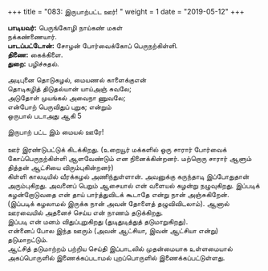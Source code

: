 ﻿+++
title = "083: இருபாற்பட்ட ஊர்!  "
weight = 1
date = "2019-05-12"
+++

**பாடியவர்:** பெருங்கோழி நாய்கண் மகள்  
நக்கண்ணையார்.  
**பாடப்பட்டோன்:** சோழன் போர்வைக்கோப் பெருநற்கிள்ளி.  
**திணை:** கைக்கிளை.  
**துறை:** பழிச்சுதல்.  
  
அடிபுனை தொடுகழல், மையணல் காளைக்குஎன்  
தொடிகழித் திடுதல்யான் யாய்அஞ் சுவலே;  
அடுதோள் முயங்கல் அவைநா ணுவலே;  
என்போற் பெருவிதுப் புறுக; என்றும்  
ஒருபால் படாஅது ஆகி 5  
  
இருபாற் பட்ட இம் மையல் ஊரே!  
   
ஊர் இரண்டுபட்டுக் கிடக்கிறது. (உறையூர் மக்களில் ஒரு சாரார் போர்வைக் கோப்பெருநற்கிள்ளி ஆளவேண்டும் என நினைக்கின்றனர். மற்றொரு சாரார் ஆளும் தித்தன் ஆட்சியை விரும்புகின்றனர்)  
கிள்ளி காலடியில் வீரக்கழல் அணிந்துள்ளான். அவனுக்கு கருந்தாடி இப்போதுதான் அரும்புகிறது. அவனைப் பெறும் ஆசையால் என் வளையல் கழன்று நழுவுகிறது. இப்படிக் கழன்றோடுவதை என் தாய் பார்த்துவிடக் கூடாதே என்று நான் அஞ்சுகிறேன்.  
(இப்படிக் கழலாமல் இருக்க நான் அவன் தோளைத் தழுவிவிடலாம்). ஆனால் ஊரவையில் அதனைச் செய்ய என் நாணம் தடுக்கிறது.  
இப்படி என் மனம் விதுப்புறுகிறது (துடிதுடித்துத் தடுமாறுகிறது).  
என்னைப் போல இந்த ஊரும் (அவன் ஆட்சியா, இவன் ஆட்சியா என்று) தடுமாறட்டும்.  
ஆட்சித் தடுமாற்றம் பற்றிய செய்தி இப்பாடலில் முதன்மையாக உள்ளமையால் அகப்பொருளில் இணைக்கப்படாமல் புறப்பொருளில் இணைக்கப்பட்டுள்ளது.  
